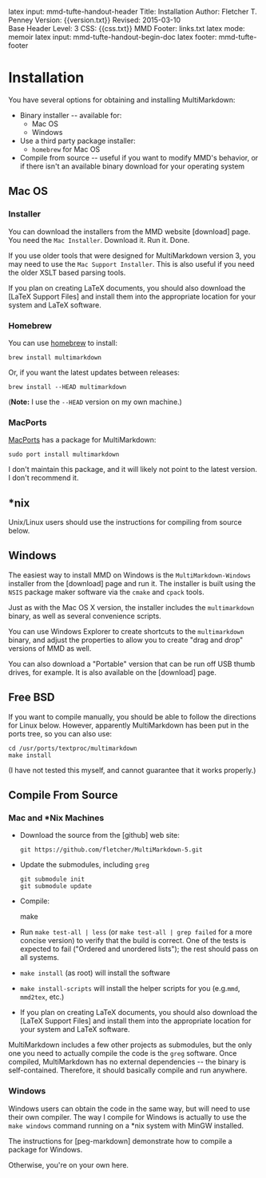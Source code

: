 latex input:	mmd-tufte-handout-header
Title:	Installation
Author:	Fletcher T. Penney
Version:	{{version.txt}}
Revised:	2015-03-10  
Base Header Level:	3
CSS:	{{css.txt}}
MMD Footer:	links.txt
latex mode:	memoir
latex input:	mmd-tufte-handout-begin-doc
latex footer:	mmd-tufte-footer


# Installation #

You have several options for obtaining and installing MultiMarkdown:

* Binary installer -- available for:
	* Mac OS
	* Windows
* Use a third party package installer:
	* `homebrew` for Mac OS 
* Compile from source -- useful if you want to modify MMD's behavior, or if there isn't an available binary download for your operating system


## Mac OS ##


### Installer ###

You can download the installers from the MMD website [download] page.  You need the `Mac Installer`.  Download it.  Run it.  Done.

If you use older tools that were designed for MultiMarkdown version 3, you may need to use the `Mac Support Installer`.  This is also useful if you need the older XSLT based parsing tools.

If you plan on creating LaTeX documents, you should also download the [LaTeX Support Files] and install them into the appropriate location for your system and LaTeX software.

### Homebrew ###

You can use [homebrew](https://github.com/Homebrew/homebrew) to install:

	brew install multimarkdown

Or, if you want the latest updates between releases:

	brew install --HEAD multimarkdown

(**Note:** I use the `--HEAD` version on my own machine.)

### MacPorts ###

[MacPorts](https://www.macports.org/) has a package for MultiMarkdown:

	sudo port install multimarkdown

I don't maintain this package, and it will likely not point to the latest version. I don't recommend it.

## *nix ##

Unix/Linux users should use the instructions for compiling from source below.

## Windows ##

The easiest way to install MMD on Windows is the `MultiMarkdown-Windows`
installer from the [download] page and run it. The installer is built using
the `NSIS` package maker software via the `cmake` and `cpack` tools.

Just as with the Mac OS X version, the installer includes the `multimarkdown`
binary, as well as several convenience scripts.

You can use Windows Explorer to create shortcuts to the `multimarkdown`
binary, and adjust the properties to allow you to create "drag and drop"
versions of MMD as well.

You can also download a "Portable" version that can be run off USB thumb drives, for example.  It is also available on the [download] page.


## Free BSD ##

If you want to compile manually, you should be able to follow the directions for Linux below. However, apparently MultiMarkdown has been put in the ports tree, so you can also use:

	cd /usr/ports/textproc/multimarkdown
	make install

(I have not tested this myself, and cannot guarantee that it works properly.)


## Compile From Source ##


### Mac and *Nix Machines ###

*	Download the source from the [github] web site:

		git https://github.com/fletcher/MultiMarkdown-5.git

*	Update the submodules, including `greg`

		git submodule init
		git submodule update

*	 Compile:

		make

*	Run `make test-all | less`  (or `make test-all | grep failed` for a more concise version) to verify that the build is correct.  One of the tests is expected to fail ("Ordered and unordered lists"); the rest should pass on all systems.  
*	`make install` (as root) will install the software
*	`make install-scripts` will install the helper scripts for you (e.g.`mmd`, `mmd2tex`, etc.)
*	If you plan on creating LaTeX documents, you should also download the [LaTeX Support Files] and install them into the appropriate location for your system and LaTeX software.

MultiMarkdown includes a few other projects as submodules, but the only one you need to actually compile the code is the `greg` software.  Once compiled, MultiMarkdown has no external dependencies -- the binary is self-contained.  Therefore, it should basically compile and run anywhere. 


### Windows ###

Windows users can obtain the code in the same way, but will need to use their own compiler.  The way I compile for Windows is actually to use the `make windows` command running on a *nix system with MinGW installed.

The instructions for [peg-markdown] demonstrate how to compile a package for Windows.

Otherwise, you're on your own here.